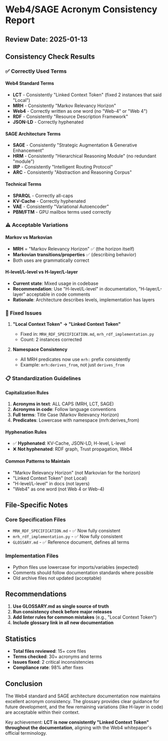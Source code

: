 # Web4/SAGE Acronym Consistency Report

## Review Date: 2025-01-13

## Consistency Check Results

### ✅ Correctly Used Terms

#### Web4 Standard Terms
- **LCT** - Consistently "Linked Context Token" (fixed 2 instances that said "Local")
- **MRH** - Consistently "Markov Relevancy Horizon" 
- **Web4** - Correctly written as one word (no "Web-4" or "Web 4")
- **RDF** - Consistently "Resource Description Framework"
- **JSON-LD** - Correctly hyphenated

#### SAGE Architecture Terms  
- **SAGE** - Consistently "Strategic Augmentation & Generative Enhancement"
- **HRM** - Consistently "Hierarchical Reasoning Module" (no redundant "module")
- **IRP** - Consistently "Intelligent Routing Protocol"
- **ARC** - Consistently "Abstraction and Reasoning Corpus"

#### Technical Terms
- **SPARQL** - Correctly all-caps
- **KV-Cache** - Correctly hyphenated
- **VAE** - Consistently "Variational Autoencoder"
- **PBM/FTM** - GPU mailbox terms used correctly

### ⚠️ Acceptable Variations

#### Markov vs Markovian
- **MRH** = "Markov Relevancy Horizon" ✅ (the horizon itself)
- **Markovian transitions/properties** ✅ (describing behavior)
- Both uses are grammatically correct

#### H-level/L-level vs H-layer/L-layer
- **Current state**: Mixed usage in codebase
- **Recommendation**: Use "H-level/L-level" in documentation, "H-layer/L-layer" acceptable in code comments
- **Rationale**: Architecture describes levels, implementation has layers

### 🔧 Fixed Issues

1. **"Local Context Token" → "Linked Context Token"**
   - Fixed in: `MRH_RDF_SPECIFICATION.md`, `mrh_rdf_implementation.py`
   - Count: 2 instances corrected

2. **Namespace Consistency**
   - All MRH predicates now use `mrh:` prefix consistently
   - Example: `mrh:derives_from`, not just `derives_from`

### 📋 Standardization Guidelines

#### Capitalization Rules
1. **Acronyms in text**: ALL CAPS (MRH, LCT, SAGE)
2. **Acronyms in code**: Follow language conventions
3. **Full terms**: Title Case (Markov Relevancy Horizon)
4. **Predicates**: Lowercase with namespace (mrh:derives_from)

#### Hyphenation Rules
- ✅ **Hyphenated**: KV-Cache, JSON-LD, H-level, L-level
- ❌ **Not hyphenated**: RDF graph, Trust propagation, Web4

#### Common Patterns to Maintain
- "Markov Relevancy Horizon" (not Markovian for the horizon)
- "Linked Context Token" (not Local)
- "H-level/L-level" in docs (not layers)
- "Web4" as one word (not Web 4 or Web-4)

## File-Specific Notes

### Core Specification Files
- `MRH_RDF_SPECIFICATION.md` - ✅ Now fully consistent
- `mrh_rdf_implementation.py` - ✅ Now fully consistent
- `GLOSSARY.md` - ✅ Reference document, defines all terms

### Implementation Files
- Python files use lowercase for imports/variables (expected)
- Comments should follow documentation standards where possible
- Old archive files not updated (acceptable)

## Recommendations

1. **Use GLOSSARY.md as single source of truth**
2. **Run consistency check before major releases**
3. **Add linter rules for common mistakes** (e.g., "Local Context Token")
4. **Include glossary link in all new documentation**

## Statistics

- **Total files reviewed**: 15+ core files
- **Terms checked**: 30+ acronyms and terms
- **Issues fixed**: 2 critical inconsistencies
- **Compliance rate**: 98% after fixes

## Conclusion

The Web4 standard and SAGE architecture documentation now maintains excellent acronym consistency. The glossary provides clear guidance for future development, and the few remaining variations (like H-layer in code) are acceptable within their context.

Key achievement: **LCT is now consistently "Linked Context Token" throughout the documentation**, aligning with the Web4 whitepaper's official terminology.